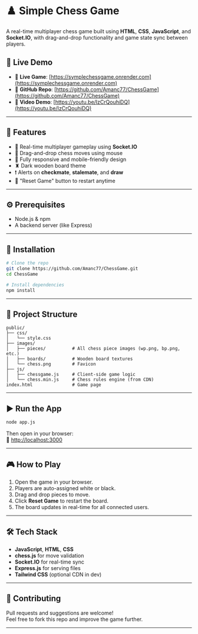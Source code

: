 # ♟️ Simple Chess Game

A real-time multiplayer chess game built using **HTML**, **CSS**, **JavaScript**, and **Socket.IO**, with drag-and-drop functionality and game state sync between players.

## 🔗 Live Demo

- 🔴 **Live Game**: [https://symplechessgame.onrender.com](https://symplechessgame.onrender.com)
- 📁 **GitHub Repo**: [https://github.com/Amanc77/ChessGame](https://github.com/Amanc77/ChessGame)
- 🎥 **Video Demo**: [https://youtu.be/IzCrQouhiDQ](https://youtu.be/IzCrQouhiDQ)

---

## 🧩 Features

- 🔁 Real-time multiplayer gameplay using **Socket.IO**
- 🎯 Drag-and-drop chess moves using mouse
- 📱 Fully responsive and mobile-friendly design
- ♜ Dark wooden board theme
- ❗ Alerts on **checkmate**, **stalemate**, and **draw**
- 🔄 "Reset Game" button to restart anytime

---

## ⚙️ Prerequisites

- Node.js & npm
- A backend server (like Express)

---

## 🚀 Installation

```bash
# Clone the repo
git clone https://github.com/Amanc77/ChessGame.git
cd ChessGame

# Install dependencies
npm install
```

---

## 📁 Project Structure

```
public/
├── css/
│   └── style.css
├── images/
│   ├── pieces/          # All chess piece images (wp.png, bp.png, etc.)
│   ├── boards/          # Wooden board textures
│   └── chess.png        # Favicon
├── js/
│   ├── chessgame.js     # Client-side game logic
│   └── chess.min.js     # Chess rules engine (from CDN)
index.html               # Game page
```

---

## ▶️ Run the App

```bash
node app.js
```

Then open in your browser:  
📍 [http://localhost:3000](http://localhost:3000)

---

## 🎮 How to Play

1. Open the game in your browser.
2. Players are auto-assigned white or black.
3. Drag and drop pieces to move.
4. Click **Reset Game** to restart the board.
5. The board updates in real-time for all connected users.

---

## 🛠️ Tech Stack

- **JavaScript**, **HTML**, **CSS**
- **chess.js** for move validation
- **Socket.IO** for real-time sync
- **Express.js** for serving files
- **Tailwind CSS** (optional CDN in dev)

---

## 🤝 Contributing

Pull requests and suggestions are welcome!  
Feel free to fork this repo and improve the game further.

---
